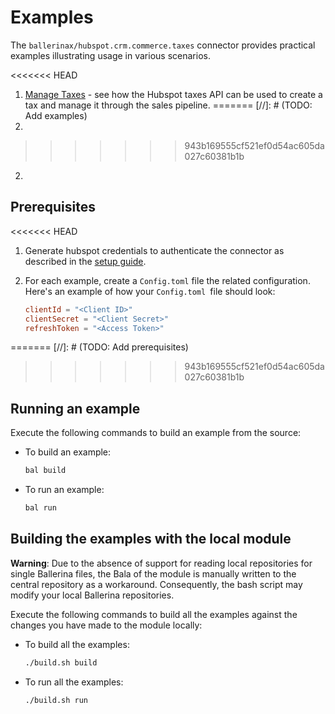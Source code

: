 # Examples

The `ballerinax/hubspot.crm.commerce.taxes` connector provides practical examples illustrating usage in various scenarios.

<<<<<<< HEAD
1. [Manage Taxes](/examples/manage-taxes/) - see how the Hubspot taxes API can be used to create a tax and manage it through the sales pipeline.
=======
[//]: # (TODO: Add examples)
1. 
>>>>>>> 943b169555cf521ef0d54ac605da027c60381b1b
2. 

## Prerequisites

<<<<<<< HEAD
1. Generate hubspot credentials to authenticate the connector as described in the [setup guide](/README.md).

2. For each example, create a `Config.toml` file the related configuration. Here's an example of how your `Config.toml `file should look:
    ```toml
    clientId = "<Client ID>"
    clientSecret = "<Client Secret>"
    refreshToken = "<Access Token>"
    ```
=======
[//]: # (TODO: Add prerequisites)
>>>>>>> 943b169555cf521ef0d54ac605da027c60381b1b

## Running an example

Execute the following commands to build an example from the source:

* To build an example:

    ```bash
    bal build
    ```

* To run an example:

    ```bash
    bal run
    ```

## Building the examples with the local module

**Warning**: Due to the absence of support for reading local repositories for single Ballerina files, the Bala of the module is manually written to the central repository as a workaround. Consequently, the bash script may modify your local Ballerina repositories.

Execute the following commands to build all the examples against the changes you have made to the module locally:

* To build all the examples:

    ```bash
    ./build.sh build
    ```

* To run all the examples:

    ```bash
    ./build.sh run
    ```
